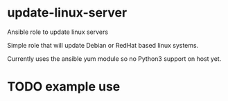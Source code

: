# update-linux-server

Ansible role to update linux servers

Simple role that will update Debian or RedHat based linux systems.

Currently uses the ansible yum module so no Python3 support on host yet.

# TODO example use
